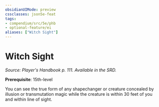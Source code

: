 ```yaml
---
obsidianUIMode: preview
cssclasses: json5e-feat
tags:
- compendium/src/5e/phb
- optional-feature/ei
aliases: ["Witch Sight"]
---
```

# Witch Sight
*Source: Player's Handbook p. 111. Available in the SRD.*  

**Prerequisite**: 15th-level

You can see the true form of any shapechanger or creature concealed by illusion or transmutation magic while the creature is within 30 feet of you and within line of sight.